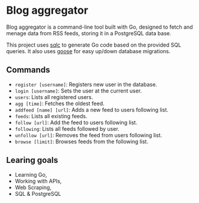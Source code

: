 # Blog aggregator

Blog aggregator is a command-line tool built with Go, designed to fetch and menage data from RSS feeds, storing it in a PostgreSQL data base.

This project uses [sqlc](https://docs.sqlc.dev/en/latest/index.html) to generate Go code based on the provided SQL queries. It also uses [goose](https://github.com/pressly/goose/) for easy up/down database migrations.

## Commands

* `register [username]`: Registers new user in the database.
* `login [username]`: Sets the user at the current user.
* `users`: Lists all registered users.
* `agg [time]`: Fetches the oldest feed.
* `addfeed [name] [url]`: Adds a new feed to users following list.
* `feeds`: Lists all existing feeds.
* `follow [url]`: Add the feed to users following list.
* `following`: Lists all feeds followed by user.
* `unfollow [url]`: Removes the feed from users following list.
* `browse [limit]`: Browses feeds from the following list.

## Learing goals

* Learning Go,
* Working with APIs,
* Web Scraping,
* SQL & PostgreSQL
